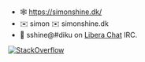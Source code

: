- 🕸 https://simonshine.dk/
- ✉️ simon ✉️ simonshine.dk
- 💬 sshine@#diku on [Libera Chat](https://libera.chat/) IRC.

[![StackOverflow](https://stackexchange.com/users/flair/84370.png)](https://stackexchange.com/users/84370/simon-shine)
